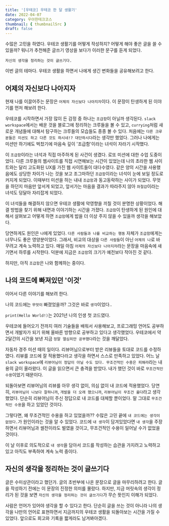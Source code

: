```yaml
---
title: '[우테코] 우테코 한 달 생활기'
date: 2022-04-07
category: 우아한테크코스
thumbnail: { thumbnailSrc }
draft: false
---
```


수많은 고민을 하였다. 우테코 생활기를 어떻게 작성하지? 어떻게 해야 좋은 글을 쓸 수 있을까? 워니가 추천해준 글쓰기 영상을 보다가 이러한 문구를 듣게 되었다.

`자신의 생각을 정리하는 것이 글쓰기다.`

이번 글의 테마다. 우테코 생활을 하면서 나에게 생긴 변화들을 공유해보려고 한다.

## 어제의 자신보다 나아지자

현재 나를 이끌어주는 문장은 `어제의 자신보다 나아지자`이다. 이 문장이 탄생하게 된 이야기를 먼저 해보려 한다.

우테코를 시작하면서 가장 많이 든 감정 중 하나는 `조급함`이 아닐까 생각된다. `slack workspace`에서는 배운 것을 블로그에 정리하는 크루들을 볼 수 있고, `currying`처럼 새로운 개념들에 대해서 탐구하는 크루들의 모습들도 종종 볼 수 있다. 처음에는 `다른 크루분들은 미션도 하고 다른 것도 하시네!? 대단하시다`라는 생각만 했었다. 그러나 나에게는 미션만 하기에도 벅찼기에 마음속 깊이 '조급함'이라는 녀석이 자라기 시작했다.

이 `조급함`이라는 녀석과 직접 마주하게 된 사건이 생겼다. 로또 미션에 대한 수업 도중이었다. 다른 크루들의 웹사이트를 직접 시연해보는 시간이 있었는데 나의 초라한 웹 사이트와는 달리 고도화된 UX를 가진 웹 사이트들이 대다수였다. 같은 양의 시간을 사용했음에도 상당한 차이가 나는 것을 보고 조그마하던 `조급함`이라는 녀석이 눈에 보일 정도로 커지게 되었다. 이때부터 미션을 하는 내내 `조급함`과 동고동락하는 사이가 되었다. 무엇을 하던지 마음만 앞서게 되었고, 앞서가는 마음을 결과가 따라주지 않아 `좌절감`이라는 녀석도 덩달아 자리잡게 되었다.

이 녀석들을 해결하지 않으면 우테코 생활에 악영향을 끼칠 것이 분명한 상황이었다. 해결 방법을 찾기 위해 내면과 이야기하는 시간을 가졌다. `조급함`이 탄생하게 된 원인에 대해서 살펴보고 어떻게 하면 `조급함`에게 밥을 더 이상 주지 않을 수 있을까 생각을 해보았다.

당연하게도 원인은 `나`에게 있었다. `다른 사람들과 나를 비교하는 행동` 자체가 `조급함`에게는 너무나도 좋은 영양분이었다. 그래서, 비교의 대상을 `다른 사람들`이 아닌 `어제의 나`로 바꾸려고 계속 노력하고 있다. 매일 아침 `어제의 자신보다 나아지자`라는 문장을 마음속에 새기면서 하루를 시작한다. 덕분에 지금은 `조급함`의 크기가 예전보다 작아진 것 같다.

하지만, 아직 `조급함`은 나와 함께하는 중이다.

## 나의 코드에 빠져있던 '이것'

이어서 다른 이야기를 해보려 한다.

나의 코드에는 `무엇이` 빠졌었을까? 그것은 바로 `생각`이었다..

`print(Hello World!)`는 2021년 나의 인생 첫 코드였다.

우테코에 들어오기 전까지 여러 기술들을 배워서 사용해보고, 프로그래밍 언어도 공부하면서 개발자가 되기 위해 올바른 방향으로 공부하고 있다고 생각했었다. 우테코에서 약 2달간의 시간을 보낸 지금 `정말 열심히만 공부했다`라는 것을 깨달았다.

자동차 경주 미션 때의 일이다. 리뷰어님으로부터 받은 리뷰들을 토대로 코드를 수정하였다. 리뷰를 코드에 잘 적용했다라고 생각을 하면서 스스로 만족하고 있었다. 어느 날 `slack workspace`에 `리뷰어님이 정답이 아닐 수도 있다. 무조건적인 수용은 피해라`라는 내용의 글이 올라왔다. 이 글을 읽으면서 큰 충격을 받았다. 내가 했던 것이 바로 `무조건적인 수용`이었기 때문이다.

되돌아보면 리뷰어님의 리뷰를 아무 생각 없이, 의심 없이 내 코드에 적용했었다. 당연히, `리뷰어님이 나보다 잘하니까`, `개발을 더 오래 했으니까`, `리뷰어님이 무조건 옳다`라고 생각했었다. 단순히 리뷰어님이 주신 정답으로 내 코드를 대체할 뿐이었다. 말 그대로 `무조건적인 수용`을 하고 있었던 것이다.

그렇다면, 왜 무조건적인 수용을 하고 있었을까?? 수많은 고민 끝에 `내 코드에는 생각이 없었다.`가 원인이라는 것을 알 수 있었다. 코드에 `내 생각`이 담겨있었다면 `내 생각`을 주장하면서 리뷰어님과 썰전이라도 벌였을 것이고, 무조건적인 수용이 일어날 수가 없었을 것이다.

이 날 이후로 의도적으로 `내 생각`을 담아서 코드를 작성하는 습관을 가지려고 노력하고 있고 아직도 부족하여 계속 노력 중이다.

## 자신의 생각을 정리하는 것이 글쓰기다

글은 수미상관이라고 했던가. 글의 초반부에 나온 문장으로 글을 마무리하려고 한다. 글을 작성하기 전에는 이 문장의 진정한 의미를 몰랐다. 하지만, 지금 머릿속의 생각이 정리가 된 것을 보면 `자신의 생각을 정리하는 것이 글쓰기다`가 무슨 뜻인지 이해가 되었다.

사람은 언어가 있어야 생각을 할 수 있다고 한다. 단순히 글을 쓰는 것이 아니라 나의 생각을 나만의 언어로 표현하면서 지금까지의 우테코 생활을 되돌아보는 시간을 가질 수 있었다. 앞으로도 회고와 기록을 짧게라도 남겨봐야겠다.
